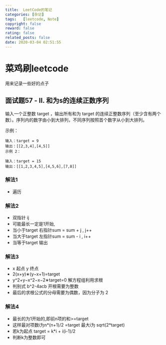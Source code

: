 ```yaml
---
title:  LeetCode的笔记
categories: [杂记]
tags:   [leetcode, Note]
copyright: false
reward: false
rating: false
related_posts: false
date: 2020-03-04 02:51:55
---
```


# 菜鸡刷leetcode
用来记录一些好的点子

## 面试题57 - II. 和为s的连续正数序列
 输入一个正整数 target ，输出所有和为 target 的连续正整数序列（至少含有两个数）。序列内的数字由小到大排列，不同序列按照首个数字从小到大排列。

示例：
```
输入：target = 9
输出：[[2,3,4],[4,5]]
示例 2：

输入：target = 15
输出：[[1,2,3,4,5],[4,5,6],[7,8]]
```

### 解法1
 -  遍历

### 解法2
 - 双指针 ij
 - 可能最长一定是1开始,
 - 当小于target 右指针sum = sum + j , j++
 - 当大于target 左指针sum = sum - i , i++
 - 当等于target 输出

### 解法3
 - x 起点 y 终点 
 - 2(x+y)∗(y−x+1)=target
 - y^2+y−x^2−x−2∗target=0 解方程组利用求根
 - 判别式 b^2-4acb 开根需要为整数
 - 最后的求根公式的分母需要为偶数，因为分子为 2

### 解法4
 - 最长的为1开始的,即前n项的和>=target
 - 这样最对项数i为n*(n+1)/2 =target 最大i为 sqrt(2*target)
 - 若k为起点 target = k*i + i(i-1)/2
 - 判断k为整数即可


